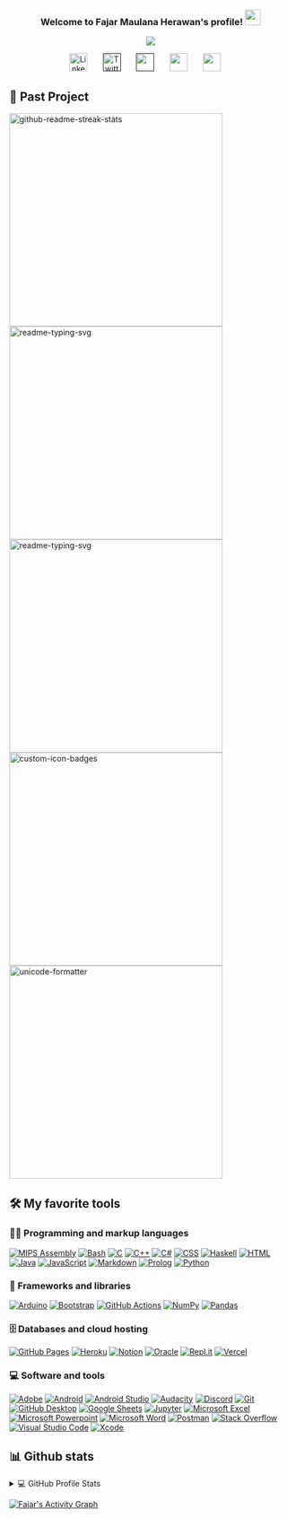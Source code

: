 <h3 align="center">
  Welcome to Fajar Maulana Herawan's profile!
  <img src="https://media.giphy.com/media/hvRJCLFzcasrR4ia7z/giphy.gif" width="28">
</h3>

<!-- Typing SVG by DenverCoder1 - https://github.com/DenverCoder1/readme-typing-svg -->
<p align="center">
  <a href="https://github.com/DenverCoder1/readme-typing-svg"><img src="https://readme-typing-svg.demolab.com/?lines=Computer%20Science%20Student%20at%20ITB;Experienced%20in%20Research%20Project;3%2B%20years%20of%20coding%20experience;Stay%20Hungry%20Stay%20Foolish&font=Fira%20Code&center=true&width=440&height=45&color=#6BC71D&vCenter=true&size=22&pause=1000"></a>
</p>

<!-- Social icons section -->
<p align="center">
  <a href="https://www.linkedin.com/in/fajar-herawan-3a2a77181/"><img width="32px" alt="Linkedin" title="Youtube" src="https://www.iconsdb.com/icons/preview/color/6BC71D/linkedin-3-xxl.png"/></a>
  &#8287;&#8287;&#8287;&#8287;&#8287;
  <a href=""><img width="32px" alt="Twitter" title="Twitter" src="https://www.iconsdb.com/icons/preview/color/6BC71D/twitter-xxl.png"/></a>
  &#8287;&#8287;&#8287;&#8287;&#8287;
  <a href="" alt="Discord"><img width="32px" src="https://www.iconsdb.com/icons/preview/color/6BC71D/discord-2-xxl.png"/></a>
  &#8287;&#8287;&#8287;&#8287;&#8287;
  <a href="https://www.instagram.com/fajar_mhrwn/" alt="Instagram"><img width="32px" src="https://www.iconsdb.com/icons/preview/color/6BC71D/instagram-xxl.png"/></a>
  &#8287;&#8287;&#8287;&#8287;&#8287;
  <a href="mailto:fajarherawan2@gmail.com" alt="Mail"><img width="32px" src="https://www.iconsdb.com/icons/preview/color/6BC71D/mail-2-xxl.png"/></a>&#8287;&#8287;&#8287;&#8287;&#8287;
</p>

## 📁 Past Project
<!-- Repo info cards - https://github.com/anuraghazra/github-readme-stats -->
<!-- Small repo cards (fork) - https://github.com/DenverCoder1/github-readme-stats -->
<p align="left">
  <a href="https://github.com/fajarmhrwn/Algeo01-21080"><img width="380" src="https://github-readme-stats-gamma-eosin.vercel.app/api/pin/?username=fajarmhrwn&repo=Algeo01-21080&theme=chartreuse-dark&hide_border=true&icon_color=F8D866&show_icons=false" alt="github-readme-streak-stats"></a>
  <a href="https://github.com/fajarmhrwn/Tubes-Daspro-2022"><img width="380" src="https://github-readme-stats-gamma-eosin.vercel.app/api/pin/?username=fajarmhrwn&repo=Tubes-Daspro-2022&theme=chartreuse-dark&hide_border=true&icon_color=F8D866&show_icons=false" alt="readme-typing-svg"></a>
  <a href="https://github.com/fajarmhrwn/TugasMagang1"><img width="380" src="https://github-readme-stats-gamma-eosin.vercel.app/api/pin/?username=fajarmhrwn&repo=TugasMagang1&theme=chartreuse-dark&hide_border=true&icon_color=F8D866&show_icons=false" alt="readme-typing-svg"></a>
  <a href="https://github.com/fajarmhrwn/TugasMagang2"><img width="380" src="https://github-readme-stats-gamma-eosin.vercel.app/api/pin?username=fajarmhrwn&repo=TugasMagang2&theme=chartreuse-dark&hide_border=true&icon_color=F8D866&show_icons=false" alt="custom-icon-badges"></a>
  <a href="https://github.com/fajarmhrwn/TubesProgramming_16521104_16521266"><img width="380" src="https://github-readme-stats-gamma-eosin.vercel.app/api/pin/?username=fajarmhrwn&repo=TubesProgramming_16521104_16521266&theme=chartreuse-dark&hide_border=true&icon_color=F8D866&show_icons=false" alt="unicode-formatter"></a>
</p>

## 🛠️ My favorite tools

### 👨‍💻 Programming and markup languages

<p>
    <a href="https://github.com/search?q=user%3Afajarmhrwn+language%3Aassembly"><img alt="MIPS Assembly" src="https://custom-icon-badges.demolab.com/badge/Assembly-525252.svg?logo=asm-hex&logoColor=white"></a>
    <a href="https://github.com/search?q=user%3Afajarmhrwn+language%3Abash"><img alt="Bash" src="https://img.shields.io/badge/Bash-121011.svg?logo=gnu-bash&logoColor=white"></a>
    <a href="https://github.com/search?q=user%3Afajarmhrwn+language%3Ac"><img alt="C" src="https://custom-icon-badges.demolab.com/badge/C-03599C.svg?logo=c-in-hexagon&logoColor=white"></a>
    <a href="https://github.com/search?q=user%3Afajarmhrwn+language%3Acpp"><img alt="C++" src="https://custom-icon-badges.demolab.com/badge/C++-9C033A.svg?logo=cpp2&logoColor=white"></a>
    <a href="https://github.com/search?q=user%3Afajarmhrwn+language%3Acsharp"><img alt="C#" src="https://custom-icon-badges.demolab.com/badge/C%23-68217A.svg?logo=cs2&logoColor=white"></a>
    <a href="https://github.com/search?q=user%3Afajarmhrwn+language%3Acss"><img alt="CSS" src="https://img.shields.io/badge/CSS-1572B6.svg?logo=css3&logoColor=white"></a>
    <a href="https://github.com/search?q=user%3Afajarmhrwn+language%3Ahaskell"><img alt="Haskell" src="https://img.shields.io/badge/Haskell-5e5086?logo=haskell&logoColor=white"></a>
    <a href="https://github.com/search?q=user%3Afajarmhrwn+language%3Ahtml"><img alt="HTML" src="https://img.shields.io/badge/HTML-E34F26.svg?logo=html5&logoColor=white"></a>
    <a href="https://github.com/search?q=user%3Afajarmhrwn+language%3Ajava"><img alt="Java" src="https://custom-icon-badges.demolab.com/badge/Java-007396.svg?logo=java&logoColor=white"></a>
    <a href="https://github.com/search?q=user%3Afajarmhrwn+language%3Ajavascript"><img alt="JavaScript" src="https://img.shields.io/badge/JavaScript-F7DF1E.svg?logo=javascript&logoColor=black"></a>
    <a href="https://github.com/search?q=user%3Afajarmhrwn+language%3Amarkdown"><img alt="Markdown" src="https://img.shields.io/badge/Markdown-000000.svg?logo=markdown&logoColor=white"></a>
    <a href="https://github.com/search?q=user%3Afajarmhrwn+language%3Aprolog"><img alt="Prolog" src="https://custom-icon-badges.demolab.com/badge/Prolog-E61B23.svg?logo=swi-prolog&logoColor=white"></a>
    <a href="https://github.com/search?q=user%3Afajarmhrwn+language%3Apython"><img alt="Python" src="https://img.shields.io/badge/Python-14354C.svg?logo=python&logoColor=white"></a>
    
</p>

### 🧰 Frameworks and libraries

<p>
    <a href="#"><img alt="Arduino" src="https://img.shields.io/badge/-Arduino-00979D?logo=Arduino&logoColor=white"></a>
    <a href="#"><img alt="Bootstrap" src="https://img.shields.io/badge/Bootstrap-7952B3.svg?logo=bootstrap&logoColor=white"></a>
    <a href="#"><img alt="GitHub Actions" src="https://img.shields.io/badge/GitHub%20Actions-2671E5.svg?logo=github%20actions&logoColor=white"></a>
    <a href="#"><img alt="NumPy" src="https://img.shields.io/badge/Numpy-013243.svg?logo=numpy&logoColor=white"></a>
    <a href="#"><img alt="Pandas" src="https://img.shields.io/badge/Pandas-150458.svg?logo=pandas&logoColor=white"></a>
</p>

### 🗄️ Databases and cloud hosting

<p>
    <a href="#"><img alt="GitHub Pages" src="https://img.shields.io/badge/GitHub%20Pages-327FC7.svg?logo=github&logoColor=white"></a>
    <a href="#"><img alt="Heroku" src="https://img.shields.io/badge/Heroku-430098.svg?logo=heroku&logoColor=white"></a>
    <a href="#"><img alt="Notion" src="https://img.shields.io/badge/Notion-010101.svg?logo=notion&logoColor=white"></a>
    <a href="#"><img alt="Oracle" src ="https://img.shields.io/badge/Oracle-F00000.svg?logo=oracle&logoColor=white"></a>
    <a href="#"><img alt="Repl.it" src="https://img.shields.io/badge/Repl.it-0D101E.svg?logo=Replit&logoColor=white"></a>
    <a href="#"><img alt="Vercel" src="https://img.shields.io/badge/Vercel-000000.svg?logo=vercel&logoColor=white"></a>
</p>

### 💻 Software and tools

<p>
    <a href="#"><img alt="Adobe" src="https://img.shields.io/badge/Adobe-FF0000.svg?logo=adobe&logoColor=white"></a>
    <a href="#"><img alt="Android" src="https://img.shields.io/badge/Android-3DDC84?logo=android&logoColor=white"></a>
    <a href="#"><img alt="Android Studio" src="https://img.shields.io/badge/Android%20Studio-008678.svg?logo=android-studio&logoColor=white"></a>
    <a href="#"><img alt="Audacity" src="https://img.shields.io/badge/-Audacity-0000CC?logo=audacity&logoColor=white"></a>
    <a href="#"><img alt="Discord" src="https://img.shields.io/badge/-Discord-5865F2.svg?logo=discord&logoColor=white"></a>
    <a href="#"><img alt="Git" src="https://img.shields.io/badge/Git-F05033.svg?logo=git&logoColor=white"></a>
    <a href="#"><img alt="GitHub Desktop" src="https://img.shields.io/badge/GitHub%20Desktop-8034A9.svg?logo=github&logoColor=white"></a>
    <a href="#"><img alt="Google Sheets" src="https://img.shields.io/badge/Sheets-34A853.svg?logo=google%20sheets&logoColor=white"></a>
    <a href="#"><img alt="Jupyter" src="https://img.shields.io/badge/Jupyter-F37626.svg?logo=Jupyter&logoColor=white"></a>
    <a href="#"><img alt="Microsoft Excel" src="https://img.shields.io/badge/Microsoft_Excel-217346?\logo=microsoft-excel&logoColor=white"></a>
    <a href="#"><img alt="Microsoft Powerpoint" src="https://img.shields.io/badge/Microsoft_PowerPoint-B7472A?logo=microsoft-powerpoint&logoColor=white"></a>
    <a href="#"><img alt="Microsoft Word" src="https://img.shields.io/badge/Microsoft_Word-2B579A?logo=microsoft-word&logoColor=white"></a>
    <a href="#"><img alt="Postman" src="https://img.shields.io/badge/Postman-FF6C37?logo=postman&logoColor=white"></a>
    <a href="#"><img alt="Stack Overflow" src="https://img.shields.io/badge/-Stack%20Overflow-FE7A16?logo=stack-overflow&logoColor=white"></a>
    <a href="#"><img alt="Visual Studio Code" src="https://img.shields.io/badge/Visual%20Studio%20Code-0078d7.svg?logo=visual-studio-code&logoColor=white"></a>
    <a href="#"><img alt="Xcode" src="https://img.shields.io/badge/Xcode-007ACC?logo=Xcode&logoColor=white"></a>

</p>

## 📊 Github stats
<details> 
  <summary>💻 GitHub Profile Stats</summary>
  <br/>
    <a href="https://github.com/anuraghazra/github-readme-stats"><img alt="Fajar's Github Stats" src="https://github-readme-stats-gamma-eosin.vercel.app/api/?username=fajarmhrwn&show_icons=true&include_all_commits=false&count_private=true&theme=chartreuse-dark&hide_border=true&icon_color=F8D866" height="192px"/></a>
  <a href="https://github.com/anuraghazra/github-readme-stats"><img alt="Fajar's Top Languages" src="https://github-readme-stats-gamma-eosin.vercel.app/api/top-langs/?username=fajarmhrwn&langs_count=8&include_all_commits=true&layout=compact&count_private=true&theme=chartreuse-dark&hide_border=true&icon_color=F8D866&hide=Jupyter%20Notebook" height="192px"/></a>
  <br/>
  <b>Note:</b> Top languages is only a metric of the languages my public code consists of and doesn't reflect experience or skill level.
</details>

<a href="https://github.com/ashutosh00710/github-readme-activity-graph"><img alt="Fajar's Activity Graph" src="https://readmeprofile.herokuapp.com/graph?username=fajarmhrwn&theme=chartreuse-dark&hide_border=true" /></a>
